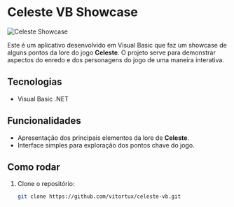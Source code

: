 # Celeste VB Showcase

![Celeste Showcase](https://cdn2.steamgriddb.com/grid/8c433a09bd26b943147c4d9bacb15efc.jpg)

Este é um aplicativo desenvolvido em Visual Basic que faz um showcase de alguns pontos da lore do jogo **Celeste**. O projeto serve para demonstrar aspectos do enredo e dos personagens do jogo de uma maneira interativa.

## Tecnologias
- Visual Basic .NET

## Funcionalidades
- Apresentação dos principais elementos da lore de **Celeste**.
- Interface simples para exploração dos pontos chave do jogo.

## Como rodar
1. Clone o repositório:
   ```bash
   git clone https://github.com/vitortux/celeste-vb.git
